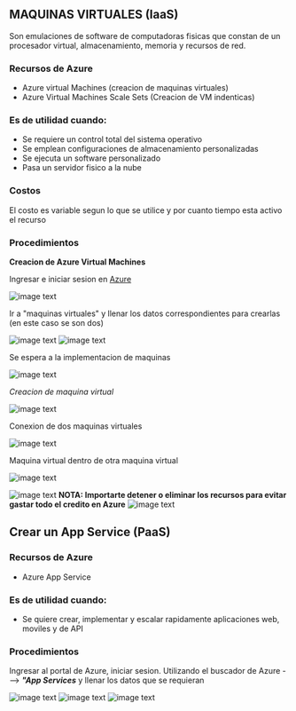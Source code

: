## MAQUINAS VIRTUALES (IaaS)

Son emulaciones de software de computadoras fisicas que constan de un procesador virtual, almacenamiento, memoria y recursos de red.

### Recursos de Azure

- Azure virtual Machines (creacion de maquinas virtuales)
- Azure Virtual Machines Scale Sets (Creacion de VM indenticas)


### Es de utilidad cuando:
- Se requiere un control total del sistema operativo
- Se emplean configuraciones de almacenamiento personalizadas 
- Se ejecuta un software personalizado
- Pasa un servidor fisico a la nube

### Costos
El costo es variable segun lo que se utilice y por cuanto tiempo esta activo el recurso

### Procedimientos

**Creacion de Azure Virtual Machines**

Ingresar e iniciar sesion en [Azure](https://portal.azure.com/#home)

![image text](I1s4.png)

Ir a "maquinas virtuales" y llenar los datos correspondientes para crearlas (en este caso se son dos)

![image text](I2s4.png)
![image text](I3s4.png)

Se espera a la implementacion de maquinas

![image text](I4s4.png)

*Creacion de maquina virtual*

![image text](I5s4.png)

Conexion de dos maquinas virtuales

![image text](I6s4.png)

Maquina virtual dentro de otra maquina virtual

![image text](I7s4.png)

![image text](alertmini.png) **NOTA: Importarte detener o eliminar los recursos para evitar gastar todo el credito en Azure**
![image text](I8s4.png)

## Crear un App Service (PaaS)

### Recursos de Azure
- Azure App Service

### Es de utilidad cuando:
- Se quiere crear, implementar y escalar rapidamente aplicaciones web, moviles y de API

### Procedimientos

Ingresar al portal de Azure, iniciar sesion. Utilizando el buscador de Azure ---> ***"App Services*** y llenar los datos que se requieran

![image text](I1Pr2s4.png)
![image text](I2Pr2s4.png)
![image text](I3Pr2S4.png)
